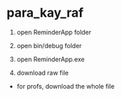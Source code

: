 # para_kay_raf

1. open ReminderApp folder

2. open bin/debug folder

3. open ReminderApp.exe

4. download raw file

- for profs, download the whole file
